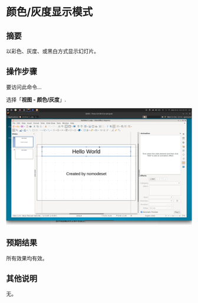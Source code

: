 # 颜色/灰度显示模式

## 摘要

以彩色、灰度、或黑白方式显示幻灯片。

## 操作步骤

要访问此命令...

选择「**视图 - 颜色/灰度**」.

![](./img/Screenshot_20221012_131116.png)

## 预期结果

所有效果均有效。

## 其他说明

无。
